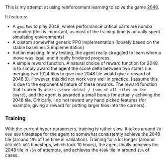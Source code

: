 This is my attempt at using reinforcement learning to solve the game [2048](https://play2048.co/).

It features:
- A `gym.Env` to play 2048, where performance critical parts are numba compiled (this is important, as most of the training time is actually spent simulating environments)
- A custom somewhat generic PPO implementation (loosely based on the stable baselines 3 implementation)
- Action masking. In my testing, the agent really struggled to learn when a move was legal, and it really hindered progress.
- A simple reward function. A natural choice of reward function for 2048 is to simply award the agent the score delta between two states (i.e. merging two 1024 tiles to give one 2048 tile would give a reward of 2048.0). However, this did not work very well in practice. I assume this is due to the exponential nature of these rewards. The reward function that I currently use is `(score delta) / (sum of all tiles on the board)`, and the agent is awarded a small bonus for actually achiving the 2048 tile. Critically, I do not reward any hand picked features (for example, giving a reward for putting larger tiles into the corners).

### Training

With the current hyper parameters, training is rather slow. It takes around `70 000 000` timesteps for the agent to somewhat consistently achieve the 2048 tile (around `15%` of the time in validation). Training for a lot longer (around `800 000 000` timesteps, which took 10 hours), the agent finally achieves the 2048 tile in `75%` of attempts, and achieves the `4096` tile in around `15%` of cases.